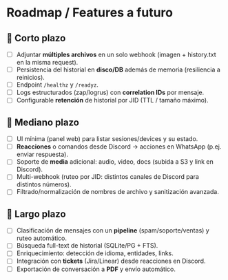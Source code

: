 # Roadmap / Features a futuro

## 🎯 Corto plazo

- [ ] Adjuntar **múltiples archivos** en un solo webhook (imagen + history.txt en la misma request).
- [ ] Persistencia del historial en **disco/DB** además de memoria (resiliencia a reinicios).
- [ ] Endpoint `/healthz` y `/readyz`.
- [ ] Logs estructurados (zap/logrus) con **correlation IDs** por mensaje.
- [ ] Configurable **retención** de historial por JID (TTL / tamaño máximo).

## 🚀 Mediano plazo

- [ ] UI mínima (panel web) para listar sesiones/devices y su estado.
- [ ] **Reacciones** o comandos desde Discord → acciones en WhatsApp (p.ej. enviar respuesta).
- [ ] Soporte de **media** adicional: audio, video, docs (subida a S3 y link en Discord).
- [ ] Multi-webhook (ruteo por JID: distintos canales de Discord para distintos números).
- [ ] Filtrado/normalización de nombres de archivo y sanitización avanzada.

## 🧠 Largo plazo

- [ ] Clasificación de mensajes con un **pipeline** (spam/soporte/ventas) y ruteo automático.
- [ ] Búsqueda full-text de historial (SQLite/PG + FTS).
- [ ] Enriquecimiento: detección de idioma, entidades, links.
- [ ] Integración con **tickets** (Jira/Linear) desde reacciones en Discord.
- [ ] Exportación de conversación a **PDF** y envío automático.
